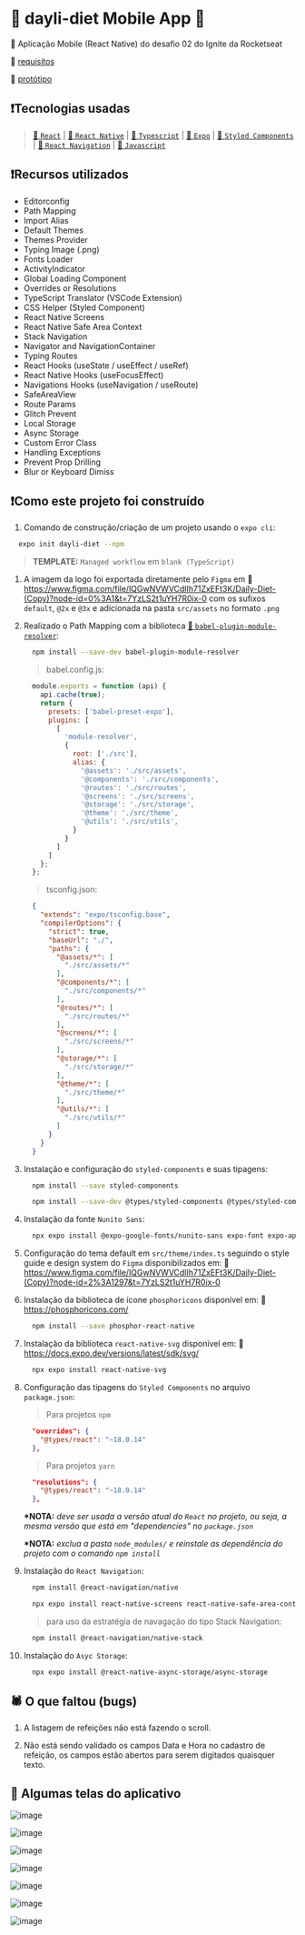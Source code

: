 # 🥓 dayli-diet Mobile App 🥕

🔰 Aplicação Mobile (React Native) do desafio 02 do Ignite da Rocketseat

  🔗 [requisitos](https://efficient-sloth-d85.notion.site/Desafio-02-Daily-Diet-98b7d85ec7e9428aa0f9f3bceed4380f)

  🔗 [protótipo](https://www.figma.com/file/KE3ZA17HLAzs1YL0EQbAoS/Daily-Diet-(Copy)?node-id=0%3A1&t=T4B71NxOS3JnGdhb-0)

## ❗Tecnologias usadas

> [🔗 `React`](https://pt-br.reactjs.org/) | [🔗 `React Native`](https://reactnative.dev/) | [🔗 `Typescript`](https://devdocs.io/typescript/) | [🔗 `Expo`](https://docs.expo.dev/) | [🔗 `Styled Components`](https://styled-components.com/) | [🔗 `React Navigation`](https://styled-components.com/) | [🔗 `Javascript`](https://developer.mozilla.org/en-US/docs/Web/JavaScript)

## ❗Recursos utilizados

- Editorconfig
- Path Mapping
- Import Alias
- Default Themes
- Themes Provider
- Typing Image (.png)
- Fonts Loader
- ActivityIndicator
- Global Loading Component
- Overrides or Resolutions
- TypeScript Translator (VSCode Extension)
- CSS Helper (Styled Component)
- React Native Screens
- React Native Safe Area Context
- Stack Navigation
- Navigator and NavigationContainer
- Typing Routes
- React Hooks (useState / useEffect / useRef)
- React Native Hooks (useFocusEffect)
- Navigations Hooks (useNavigation / useRoute)
- SafeAreaView
- Route Params
- Glitch Prevent
- Local Storage
- Async Storage
- Custom Error Class
- Handling Exceptions
- Prevent Prop Drilling
- Blur or Keyboard Dimiss

## ❗Como este projeto foi construído

1. Comando de construção/criação de um projeto usando o `expo cli`:

  ```sh
    expo init dayli-diet --npm
  ```

  > __TEMPLATE:__ `Managed workflow` em `blank (TypeScript)`

1. A imagem da logo foi exportada diretamente pelo `Figma` em 🔗 <https://www.figma.com/file/lQGwNVWVCdlIh71ZxEFt3K/Daily-Diet-(Copy)?node-id=0%3A1&t=7YzLS2t1uYH7R0ix-0> com os sufixos `default`, `@2x` e `@3x` e adicionada na pasta `src/assets` no formato `.png`

1. Realizado o Path Mapping com a biblioteca [🔗 `babel-plugin-module-resolver`](https://github.com/tleunen/babel-plugin-module-resolver):

    ```sh
      npm install --save-dev babel-plugin-module-resolver
    ```

    > babel.config.js:

    ```js
      module.exports = function (api) {
        api.cache(true);
        return {
          presets: ['babel-preset-expo'],
          plugins: [
            [
              'module-resolver',
              {
                root: ['./src'],
                alias: {
                  '@assets': './src/assets',
                  '@components': './src/components',
                  '@routes': './src/routes',
                  '@screens': './src/screens',
                  '@storage': './src/storage',
                  '@theme': './src/theme',
                  '@utils': './src/utils',
                }
              }
            ]
          ]
        };
      };
    ```

    > tsconfig.json:

    ```json
      {
        "extends": "expo/tsconfig.base",
        "compilerOptions": {
          "strict": true,
          "baseUrl": "./",
          "paths": {
            "@assets/*": [
              "./src/assets/*"
            ],
            "@components/*": [
              "./src/components/*"
            ],
            "@routes/*": [
              "./src/routes/*"
            ],
            "@screens/*": [
              "./src/screens/*"
            ],
            "@storage/*": [
              "./src/storage/*"
            ],
            "@theme/*": [
              "./src/theme/*"
            ],
            "@utils/*": [
              "./src/utils/*"
            ]
          }
        }
      }
    ```

1. Instalação e configuração do `styled-components` e suas tipagens:

    ```sh
      npm install --save styled-components
    ```

    ```sh
      npm install --save-dev @types/styled-components @types/styled-components-react-native
    ```

1. Instalação da fonte `Nunito Sans`:

    ```sh
      npx expo install @expo-google-fonts/nunito-sans expo-font expo-app-loading
    ```

1. Configuração do tema default em `src/theme/index.ts` seguindo o style guide e design system do `Figma` disponibilizados em: 🔗 <https://www.figma.com/file/lQGwNVWVCdlIh71ZxEFt3K/Daily-Diet-(Copy)?node-id=2%3A1297&t=7YzLS2t1uYH7R0ix-0>

1. Instalação da biblioteca de ícone `phosphoricons` disponível em: 🔗 <https://phosphoricons.com/>

    ```sh
      npm install --save phosphor-react-native
    ```

1. Instalação da biblioteca `react-native-svg` disponível em: 🔗 <https://docs.expo.dev/versions/latest/sdk/svg/>

    ```sh
      npx expo install react-native-svg
    ```

1. Configuração das tipagens do `Styled Components` no arquivo `package.json`:

    > Para projetos `npm`

    ```json
      "overrides": {
        "@types/react": "~18.0.14"
      },
    ```

    > Para projetos `yarn`

    ```json
      "resolutions": {
        "@types/react": "~18.0.14"
      },
    ```

    __*NOTA:__ _deve ser usada a versão atual do `React` no projeto, ou seja, a mesma versão que está em "dependencies" no `package.json`_

    __*NOTA:__ _exclua a pasta `node_modules/` e reinstale as dependência do projeto com o comando `npm install`_

1. Instalação do `React Navigation`:

    ```sh
      npm install @react-navigation/native
    ```

    ```sh
      npx expo install react-native-screens react-native-safe-area-context
    ```

    > para uso da estratégia de navagação do tipo Stack Navigation:

    ```sh
      npm install @react-navigation/native-stack
    ```

1. Instalação do `Asyc Storage`:

    ```sh
      npx expo install @react-native-async-storage/async-storage
    ```
    
## 🕷️ O que faltou (bugs)
  
  1. A listagem de refeições não está fazendo o scroll.
  
  1. Não está sendo validado os campos Data e Hora no cadastro de refeição, os campos estão abertos para serem digitados quaisquer texto.
  
## 🤳 Algumas telas do aplicativo

![image](https://user-images.githubusercontent.com/40807160/215308823-90ce1e04-1cc2-4e72-ae8b-a13cf15848cd.png)

![image](https://user-images.githubusercontent.com/40807160/215308851-745c2b15-21ba-4e76-bca7-7f08360ff681.png)

![image](https://user-images.githubusercontent.com/40807160/215308862-65862d72-2d18-40ac-88ff-63aa85e18701.png)

![image](https://user-images.githubusercontent.com/40807160/215308902-bf2bf776-8206-4679-8c4f-b8a21523a576.png)

![image](https://user-images.githubusercontent.com/40807160/215308916-beafb82c-51df-4066-9117-f3b265d39ec5.png)

![image](https://user-images.githubusercontent.com/40807160/215308930-304fbfaf-a1f8-484d-b995-7ab247b722d6.png)

![image](https://user-images.githubusercontent.com/40807160/215308939-d3f560b9-3c99-4f9b-80d2-bb036f35039f.png)
